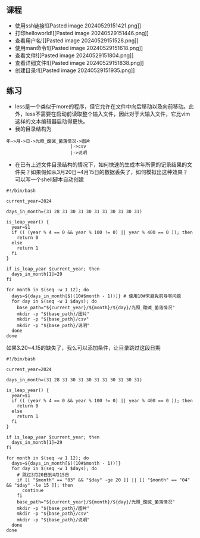 ## 课程
- 使用ssh链接![[Pasted image 20240529151421.png]]
- 打印helloworld![[Pasted image 20240529151446.png]]
- 查看用户名![[Pasted image 20240529151528.png]]
- 使用man命令![[Pasted image 20240529151618.png]]
- 查看文件![[Pasted image 20240529151804.png]]
- 查看详细文件![[Pasted image 20240529151838.png]]
- 创建目录:![[Pasted image 20240529151935.png]]
## 练习
- less是一个类似于more的程序，但它允许在文件中向后移动以及向前移动。此外，less不需要在启动前读取整个输入文件，因此对于大输入文件，它比vim这样的文本编辑器启动得更快。
- 我的目录结构为
```shell
年->月->日->光照_酸碱_菌落情况->图片
						|->csv
						|->说明
```
- 在已有上述文件目录结构的情况下，如何快速的生成本年所需的记录结果的文件夹？如果假如从3月20日~4月15日的数据丢失了，如何模拟出这种效果？
可以写一个shell脚本自动创建
```shell
#!/bin/bash

current_year=2024

days_in_month=(31 28 31 30 31 30 31 31 30 31 30 31)

is_leap_year() {
  year=$1
  if (( (year % 4 == 0 && year % 100 != 0) || year % 400 == 0 )); then
    return 0
  else
    return 1
  fi
}

if is_leap_year $current_year; then
  days_in_month[1]=29
fi

for month in $(seq -w 1 12); do
  days=${days_in_month[$((10#$month - 1))]} # 使用10#来避免前导零问题
  for day in $(seq -w 1 $days); do
    base_path="${current_year}/${month}/${day}/光照_酸碱_菌落情况"
    mkdir -p "${base_path}/图片"
    mkdir -p "${base_path}/csv"
    mkdir -p "${base_path}/说明"
  done
done
```
如果3.20~4.15的缺失了，我么可以添加条件，让目录跳过这段日期
```shell
#!/bin/bash

current_year=2024

days_in_month=(31 28 31 30 31 30 31 31 30 31 30 31)

is_leap_year() {
  year=$1
  if (( (year % 4 == 0 && year % 100 != 0) || year % 400 == 0 )); then
    return 0
  else
    return 1
  fi
}

if is_leap_year $current_year; then
  days_in_month[1]=29
fi

for month in $(seq -w 1 12); do
  days=${days_in_month[$((10#$month - 1))]}
  for day in $(seq -w 1 $days); do
    # 跳过3月20日到4月15日
    if [[ "$month" == "03" && "$day" -ge 20 ]] || [[ "$month" == "04" && "$day" -le 15 ]]; then
      continue
    fi
    base_path="${current_year}/${month}/${day}/光照_酸碱_菌落情况"
    mkdir -p "${base_path}/图片"
    mkdir -p "${base_path}/csv"
    mkdir -p "${base_path}/说明"
  done
done
```